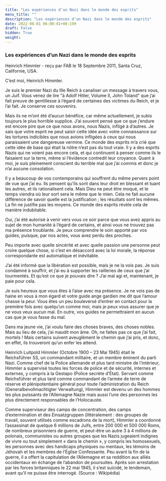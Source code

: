 ```yaml
---
title: "Les expériences d’un Nazi dans le monde des esprits"
menu_title: ""
description: "Les expériences d’un Nazi dans le monde des esprits"
date: 2022-06-01 06:00:01+00:199
draft: False
hidden: True
weight:
---
```

### Les expériences d’un Nazi dans le monde des esprits

Heinrich Himmler - reçu par FAB le 18 Septembre 2011, Santa Cruz, Californie, USA.

C’est moi, Heinrich Himmler.

Je suis le premier Nazi du IIIe Reich à canaliser un message à travers vous, un Juif. Vous venez de lire "à Adolf Hitler, Volume II, John Toland" que j’ai fait preuve de gentillesse à l’égard de certaines des victimes du Reich, et je l’ai fait. Je conserve ces souvenirs.

Mais ils ne m’ont été d’aucun bénéfice, car même actuellement, je subis toujours le plus horrible supplice. J’ai souvent pensé que ce que j’endure est encore pire que ce que nous avons, nous Nazis, infligé à d’autres. Je sais que votre esprit ne peut saisir cette idée avec votre connaissance sur les tortures indicibles que nous avions infligées à ceux qui nous paraissaient une dangereuse vermine. Ce monde des esprits m’a crié que cette idée de base qui était la nôtre n’est pas du tout vraie. Il y a des esprits Nazis qui ne voient pas encore cela, et qui continuent à penser comme ils le faisaient sur la terre, même si l’évidence contredit leur croyance. Quant à moi, je suis pleinement conscient du terrible mal que j’ai commis et donc je n’ai aucune consolation.

Il y a beaucoup de vos contemporains qui souffrent du même pervers point de vue que j’ai eu. Ils pensent qu’ils sont dans leur droit en blessant et tuant les autres, et ils rationalisent cela. Mais Dieu ne peut être moqué, et le temps viendra où leur sort sera le même que le mien. Cela ne fait aucune différence de savoir quelle est la justification ; les résultats sont les mêmes. La fin ne justifie pas les moyens. Ce monde des esprits révèle cela de manière indubitable.

Oui, j’ai été autorisé à venir vers vous ce soir parce que vous avez appris au sujet de mon humanité à l’égard de certains, et ainsi vous ne trouvez pas ma présence troublante. Je peux comprendre le soin apporté par vos guides, puisque, par nos actes, vous avez perdu des proches.

Peu importe avec quelle sincérité et avec quelle passion une personne peut croire quelque chose, si c’est en désaccord avec la loi morale, la réponse correspondante est automatique et inévitable.

J’ai été informé que la libération est possible, mais je ne la vois pas. Je suis condamné à souffrir, et j’ai eu à supporter les railleries de ceux que j’ai tourmentés. Et qu’est ce que je pouvais dire ? J’ai mal agi et, maintenant, je paie pour cela.

Je suis heureux que vous êtes à l’aise avec ma présence. Je ne vois pas de haine en vous à mon égard et votre guide ange gardien me dit que l’amour chasse la peur. Vous êtes un peu bouleversé d’entrer en contact pour la première fois avec quelqu’un comme moi, mais je peux vous assurer que je ne vous veux aucun mal. En outre, vos guides ne permettraient en aucun cas que je vous fasse du mal.

Dans ma jeune vie, j’ai voulu faire des choses braves, des choses nobles. Mais au lieu de cela, j’ai maudit mon âme. Oh, ne faites pas ce que j’ai fait, mortels ! Mais certains suivent aveuglément le chemin que j’ai pris, et donc,  en effet,  ils trouveront qu’un enfer les attend.

Heinrich Luitpold Himmler (Octobre 1900 – 23 Mai 1945) était le Reichsführer SS, un commandant militaire, et un membre éminent du parti Nazi. Comme chef de la Police allemande et plus tard ministre de l’intérieur, Himmler a supervisé toutes les forces de police et de sécurité, internes et externes, y compris à la Gestapo (Police secrète d’État). Servant comme Reichsführer et plus tard comme commandant de l’armée de terre de réserve et plénipotentiaire général pour toute l’administration du Reich (Generalbevollmachtigter Verwaltung), Himmler est devenu un des hommes les plus puissants de l’Allemagne Nazie mais aussi l’une des personnes les plus directement responsables de l’Holocauste.

Comme superviseur des camps de concentration, des camps d’extermination et des Einsatzgruppen (littéralement : des groupes de travail, souvent utilisés comme escadrons de la mort), Himmler a coordonné l’assassinat de quelque 6 millions de Juifs, entre 200 000 et 500 000 Roms, de nombreux prisonniers de guerre, et peut-être un autre 3 à 4 millions de polonais, communistes ou autres groupes que les Nazis jugeaient indignes de vivre ou tout simplement « dans le chemin », y compris les homosexuels, les personnes avec des handicaps physiques ou mentaux, les témoins de Jéhovah et les membres de l’Église Confessante. Peu avant la fin de la guerre, il a offert la capitulation de l’Allemagne et sa reddition aux  alliés occidentaux en échange de l’abandon de poursuites. Après son arrestation par les forces britanniques le 22 mai 1945, il s’est suicidé, le lendemain, avant qu’il ne puisse être interrogé. (Source : Wikipédia)

